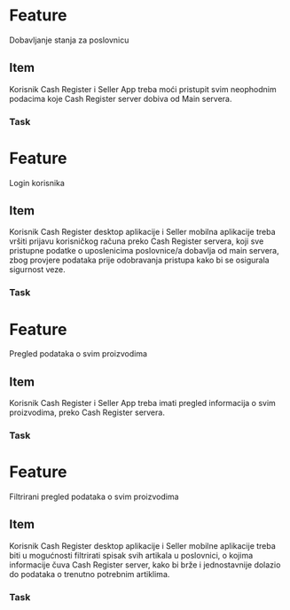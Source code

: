 # Feature
Dobavljanje stanja za poslovnicu
## Item
Korisnik Cash Register i Seller App treba moći pristupit svim neophodnim podacima koje Cash Register server dobiva od Main servera.
### Task

# Feature
Login korisnika
## Item
Korisnik Cash Register desktop aplikacije i Seller mobilna aplikacije treba vršiti prijavu korisničkog računa preko Cash Register servera, koji sve pristupne podatke o uposlenicima poslovnice/a dobavlja od main servera, zbog provjere podataka prije odobravanja pristupa kako bi se osigurala sigurnost veze. 
### Task

# Feature
Pregled podataka o svim proizvodima
## Item
Korisnik Cash Register i Seller App treba imati pregled informacija o svim proizvodima, preko Cash Register servera.
### Task

# Feature
Filtrirani pregled podataka o svim proizvodima
## Item
Korisnik Cash Register desktop aplikacije i Seller mobilne aplikacije treba biti u mogućnosti filtrirati spisak svih artikala u poslovnici, o kojima informacije čuva Cash Register server, kako bi brže i jednostavnije dolazio do podataka o trenutno potrebnim artiklima. 
### Task
